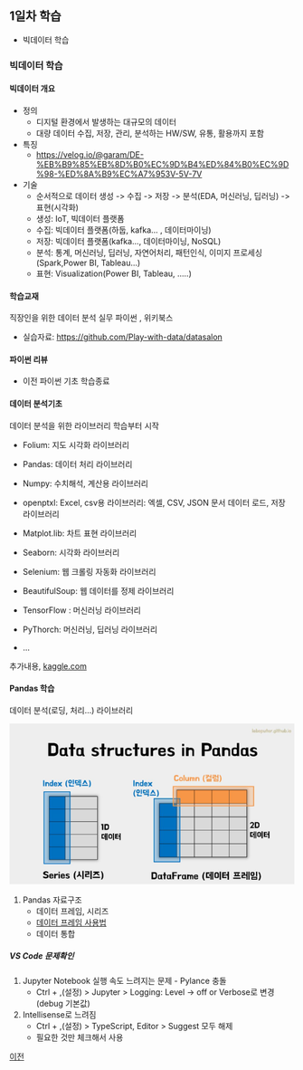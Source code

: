 ## 1일차 학습
- 빅데이터 학습

### 빅데이터 학습

#### 빅데이터 개요
- 정의
    - 디지털 환경에서 발생하는 대규모의 데이터
    - 대량 데이터 수집, 저장, 관리, 분석하는 HW/SW, 유통, 활용까지 포함
- 특징
    - https://velog.io/@garam/DE-%EB%B9%85%EB%8D%B0%EC%9D%B4%ED%84%B0%EC%9D%98-%ED%8A%B9%EC%A7%953V-5V-7V
- 기술
    - 순서적으로 데이터 생성 -> 수집 -> 저장 -> 분석(EDA, 머신러닝, 딥러닝) -> 표현(시각화)
    - 생성: IoT, 빅데이터 플랫폼
    - 수집: 빅데이터 플랫폼(하둡, kafka... , 데이터마이닝)
    - 저장: 빅데이터 플랫폼(kafka..., 데이터마이닝, NoSQL)
    - 분석: 통계, 머신러닝, 딥러닝, 자연어처리, 패턴인식, 이미지 프로세싱(Spark,Power BI, Tableau...)
    - 표현: Visualization(Power BI, Tableau, .....)

#### 학습교재
직장인을 위한 데이터 분석 실무 파이썬 , 위키북스  

- 실습자료: https://github.com/Play-with-data/datasalon

#### 파이썬 리뷰
- 이전 파이썬 기초 학습종료

#### 데이터 분석기초
데이터 분석을 위한 라이브러리 학습부터 시작
- Folium: 지도 시각화 라이브러리
- Pandas: 데이터 처리 라이브러리
- Numpy: 수치해석, 계산용 라이브러리
- openptxl: Excel, csv용 라이브러리: 엑셀, CSV, JSON 문서 데이터 로드, 저장 라이브러리
- Matplot.lib: 차트 표현 라이브러리
- Seaborn: 시각화 라이브러리

- Selenium: 웹 크롤링 자동화 라이브러리
- BeautifulSoup: 웹 데이터를 정제 라이브러리

- TensorFlow : 머신러닝 라이브러리
- PyThorch: 머신러닝, 딥러닝 라이브러리
- ...

추가내용, [kaggle.com](https://www.kaggle.com/)


#### Pandas 학습
데이터 분석(로딩, 처리...) 라이브러리

![자료구조](https://raw.githubusercontent.com/Hsegunn/bigdata-analysis-2024/main/images/ba001.png)

1. Pandas 자료구조 
    - 데이터 프레임, 시리즈
    - [데이터 프레임 사용법](https://github.com/Hsegunn/bigdata-analysis-2024/blob/main/day01/day01_pandas_basic.ipynb)
    - 데이터 통합

##### VS Code 문제확인
1. Jupyter Notebook 실행 속도 느려지는 문제 - Pylance 충돌
    - Ctrl + ,(설정) > Jupyter > Logging: Level -> off or Verbose로 변경(debug 기본값)
2. Intellisense로 느려짐
    - Ctrl + ,(설정) > TypeScript, Editor > Suggest 모두 해제
    - 필요한 것만 체크해서 사용

[이전](https://github.com/Hsegunn/bigdata-analysis-2024/blob/main/README.md)